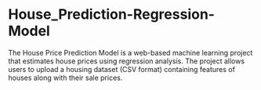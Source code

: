 # House_Prediction-Regression-Model
The House Price Prediction Model is a web-based machine learning project that estimates house prices using regression analysis. The project allows users to upload a housing dataset (CSV format) containing features of houses along with their sale prices.
